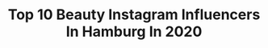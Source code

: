 ---
title: Top 10 Beauty Instagram Influencers In Hamburg In 2020
description: >-
  Find top beauty Instagram influencers in Hamburg in 2020. Most popular hashtags: #beauty #hamburg #throwback #motivation.
platform: Instagram
profiles:
  - username: "capitano.maurice"
    fullname: >-
      Maurice Laaß ⎈ Navy Officer
    location: "Germany"
    followers: 336373
    engagement: 758
    commentsToLikes: 0.028549
    id: ckaoxecapcw8p0i785h9xtrjp
    verified: false
    hashtags: "#soccer, #catlovers, #menhair, #happybirthday"
  - username: "bellaaswelt"
    fullname: >-
      Bella♡ BERLIN |FASHION |INSPO
    location: "Germany"
    followers: 54758
    engagement: 176
    commentsToLikes: 0.102531
    id: ck8tb1d80ty4n0j789noe9api
    verified: false
    hashtags: "#selflove, #scharbeutz, #covid19, #osterverlosung"
  - username: "it_pieces_"
    fullname: >-
      
    location: "Germany"
    followers: 45905
    engagement: 288
    commentsToLikes: 0.173309
    id: ck14h3z8v8fow0i19ct7370mp
    verified: false
    hashtags: "#sundayfunday, #breakfast, #birthdaywishes, #friendship"
  - username: "luxsface"
    fullname: >-
      Makeup & Hair Styling Hamburg
    location: "Germany"
    followers: 38284
    engagement: 386
    commentsToLikes: 0.096482
    id: ck5q70wudzjfw0i119dp4ljxi
    verified: false
    hashtags: "#flower, #celebrity, #makeupbyme, #avangarthair"
  - username: "sia_fuchsmaedchen"
    fullname: >-
      𝒜𝓁𝓎𝓈𝓈𝒾𝒶, 24
    location: "Germany"
    followers: 6560
    engagement: 717
    commentsToLikes: 0.017785
    id: ck5q7vfzv38gj0i111pkjs8rb
    verified: false
    hashtags: "#planthanger, #autumn, #favoritecolors, #motivation"
  - username: "elenasmakeup"
    fullname: >-
      Elenas MakeupJungle 💄🌿
    location: "Germany"
    followers: 44683
    engagement: 566
    commentsToLikes: 0.572973
    id: ck0u74rqe3r0b0i19n18tg7uo
    verified: false
    hashtags: "#beauty, #homedesign, #einrichtung, #cherryblossoms"
  - username: "misshannahkl"
    fullname: >-
      𝐃𝐚𝐢𝐥𝐲 𝐝𝐨𝐬𝐞 𝐨𝐟 𝐟𝐚𝐬𝐡𝐢𝐨𝐧 🌹
    location: "Germany"
    followers: 3607
    engagement: 1541
    commentsToLikes: 0.156514
    id: ckap2goioyqvz0i78su728eiz
    verified: false
    hashtags: "#yesmonkistyle, #fietzes, #savef, #immerwieders"
  - username: "sinahvtr"
    fullname: >-
      Sinah Trompf 🌾🤍
    location: "Germany"
    followers: 65886
    engagement: 419
    commentsToLikes: 0.027471
    id: ck5hjokejgzmr0i11kzzlcshq
    verified: false
    hashtags: "#inselliebe, #lastyear"
  - username: "le_blanc"
    fullname: >-
      Sebastian Weiss
    location: "Germany"
    followers: 233499
    engagement: 143
    commentsToLikes: 0.012877
    id: ck14h3kc08dim0i190pcminup
    verified: true
    hashtags: "#facade, #concrete, #architecturedesign, #rooftoptalks"
  - username: "michaelblumofficial"
    fullname: >-
      Michael Blum Official🌍
    location: "Germany"
    followers: 37113
    engagement: 232
    commentsToLikes: 0.022393
    id: ck6u4jqh944880j71smibzt5v
    verified: false
    hashtags: "#vitamine, #fitspirational, #brillenschlange, #vitalstoffe"
---